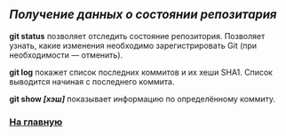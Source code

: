 ## *Получение данных о состоянии репозитария*

**git status** позволяет отследить состояние репозитория. Позволяет узнать, какие изменения необходимо зарегистрировать Git (при необходимости — отменить).

**git log** покажет список последних коммитов и их хеши SHA1. Список выводится начиная с последнего коммита.

**git show *[хэш]*** показывает информацию по определённому коммиту.


### [На главную](readme.md)